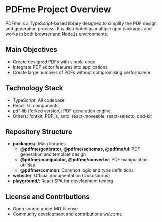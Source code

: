 # PDFme Project Overview

PDFme is a TypeScript-based library designed to simplify the PDF design and generation process. It is distributed as multiple npm packages and works in both browser and Node.js environments.

## Main Objectives

- Create designed PDFs with simple code
- Integrate PDF editor features into applications
- Create large numbers of PDFs without compromising performance

## Technology Stack

- TypeScript: All codebase
- React: UI components
- pdf-lib (forked version): PDF generation engine
- Others: fontkit, PDF.js, antd, react-moveable, react-selecto, dnd-kit

## Repository Structure

- **packages/**: Main libraries
  - **@pdfme/generator, @pdfme/schemas, @pdfme/ui**: PDF generation and template design
  - **@pdfme/manipulator, @pdfme/converter**: PDF manipulation utilities
  - **@pdfme/common**: Common logic and type definitions
- **website/**: Official documentation (Docusaurus)
- **playground/**: React SPA for development testing

## License and Contributions

- Open source under MIT license
- Community development and contributions welcome
